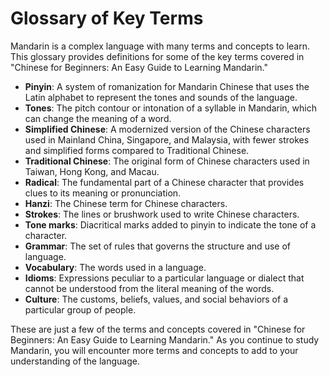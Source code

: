 Glossary of Key Terms
===============================

Mandarin is a complex language with many terms and concepts to learn. This glossary provides definitions for some of the key terms covered in "Chinese for Beginners: An Easy Guide to Learning Mandarin."

* **Pinyin**: A system of romanization for Mandarin Chinese that uses the Latin alphabet to represent the tones and sounds of the language.
* **Tones**: The pitch contour or intonation of a syllable in Mandarin, which can change the meaning of a word.
* **Simplified Chinese**: A modernized version of the Chinese characters used in Mainland China, Singapore, and Malaysia, with fewer strokes and simplified forms compared to Traditional Chinese.
* **Traditional Chinese**: The original form of Chinese characters used in Taiwan, Hong Kong, and Macau.
* **Radical**: The fundamental part of a Chinese character that provides clues to its meaning or pronunciation.
* **Hanzi**: The Chinese term for Chinese characters.
* **Strokes**: The lines or brushwork used to write Chinese characters.
* **Tone marks**: Diacritical marks added to pinyin to indicate the tone of a character.
* **Grammar**: The set of rules that governs the structure and use of language.
* **Vocabulary**: The words used in a language.
* **Idioms**: Expressions peculiar to a particular language or dialect that cannot be understood from the literal meaning of the words.
* **Culture**: The customs, beliefs, values, and social behaviors of a particular group of people.

These are just a few of the terms and concepts covered in "Chinese for Beginners: An Easy Guide to Learning Mandarin." As you continue to study Mandarin, you will encounter more terms and concepts to add to your understanding of the language.
